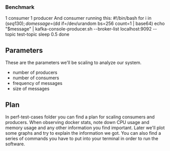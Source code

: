 ### Benchmark
1 consumer 1 producer
And consumer running this:
#!/bin/bash
for i in $(seq 1 30); do
    message=$(dd if=/dev/urandom bs=256 count=1 | base64)
    echo "$message" | kafka-console-producer.sh --broker-list localhost:9092 --topic test-topic
    sleep 0.5
done

## Parameters
These are the parameters we'll be scaling to analyze our system.
- number of producers
- number of consumers
- frequency of messages
- size of messages

## Plan
In perf-test-cases folder you can find a plan for scaling consumers and producers. When observing docker stats, note down CPU usage and memory usage and any other information you find important. Later we'll plot some graphs and try to explain the information we got. You can also find a series of commands you have to put into your terminal in order to run the software.